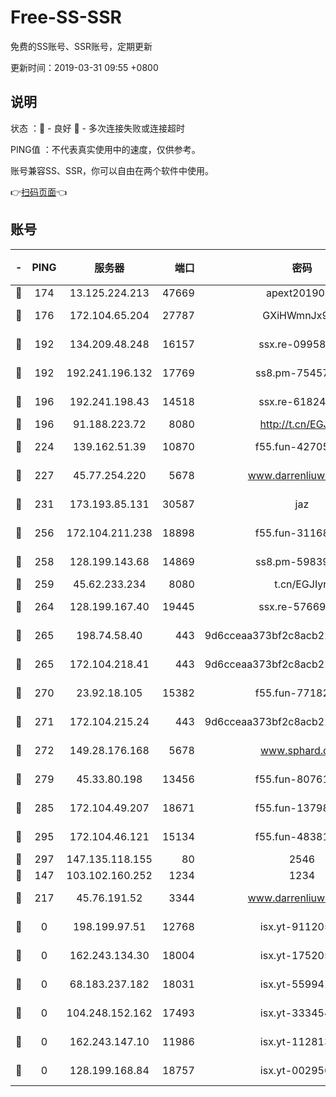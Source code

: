 # Free-SS-SSR

免费的SS账号、SSR账号，定期更新

更新时间：2019-03-31 09:55 +0800

## 说明

状态     ：🙂 - 良好 🙁 - 多次连接失败或连接超时

PING值   ：不代表真实使用中的速度，仅供参考。

账号兼容SS、SSR，你可以自由在两个软件中使用。

👉[扫码页面](https://liesauer.github.io/Free-SS-SSR/)👈

## 账号

|-|PING|服务器|端口|密码|加密方式|区域|
|:----:|:----:|:-----:|-----:|:----:|:----:|:----:|
|🙂|174|13.125.224.213|47669|apext2019001|chacha20|KR|
|🙂|176|172.104.65.204|27787|GXiHWmnJx94S|aes-256-cfb|JP|
|🙂|192|134.209.48.248|16157|ssx.re-09958168|aes-256-cfb|US|
|🙂|192|192.241.196.132|17769|ss8.pm-75457473|aes-256-cfb|US|
|🙂|196|192.241.198.43|14518|ssx.re-61824417|aes-256-cfb|US|
|🙂|196|91.188.223.72|8080|http://t.cn/EGJIyrl|rc4-md5|RU|
|🙂|224|139.162.51.39|10870|f55.fun-42705355|aes-256-cfb|SG|
|🙂|227|45.77.254.220|5678|www.darrenliuwei.com|aes-256-cfb|SG|
|🙂|231|173.193.85.131|30587|jaz|aes-256-cfb|US|
|🙂|256|172.104.211.238|18898|f55.fun-31168082|aes-256-cfb|US|
|🙂|258|128.199.143.68|14869|ss8.pm-59839550|aes-256-cfb|SG|
|🙂|259|45.62.233.234|8080|t.cn/EGJIyrl|rc4-md5|CA|
|🙂|264|128.199.167.40|19445|ssx.re-57669332|aes-256-cfb|SG|
|🙂|265|198.74.58.40|443|9d6cceaa373bf2c8acb22e60b6a58be6|aes-256-cfb|US|
|🙂|265|172.104.218.41|443|9d6cceaa373bf2c8acb22e60b6a58be6|aes-256-cfb|US|
|🙂|270|23.92.18.105|15382|f55.fun-77182272|aes-256-cfb|US|
|🙂|271|172.104.215.24|443|9d6cceaa373bf2c8acb22e60b6a58be6|aes-256-cfb|US|
|🙂|272|149.28.176.168|5678|www.sphard.com|aes-256-cfb|AU|
|🙂|279|45.33.80.198|13456|f55.fun-80761096|aes-256-cfb|US|
|🙂|285|172.104.49.207|18671|f55.fun-13798673|aes-256-cfb|SG|
|🙂|295|172.104.46.121|15134|f55.fun-48381477|aes-256-cfb|SG|
|🙂|297|147.135.118.155|80|2546|chacha20|US|
|🙂|147|103.102.160.252|1234|1234|rc4-md5|JP|
|🙂|217|45.76.191.52|3344|www.darrenliuwei.com|aes-256-cfb|JP|
|🙁|0|198.199.97.51|12768|isx.yt-91120534|aes-256-cfb|US|
|🙁|0|162.243.134.30|18004|isx.yt-17520529|aes-256-cfb|US|
|🙁|0|68.183.237.182|18031|isx.yt-55994128|aes-256-cfb|SG|
|🙁|0|104.248.152.162|17493|isx.yt-33345420|aes-256-cfb|SG|
|🙁|0|162.243.147.10|11986|isx.yt-11281384|aes-256-cfb|US|
|🙁|0|128.199.168.84|18757|isx.yt-00295653|aes-256-cfb|SG|
